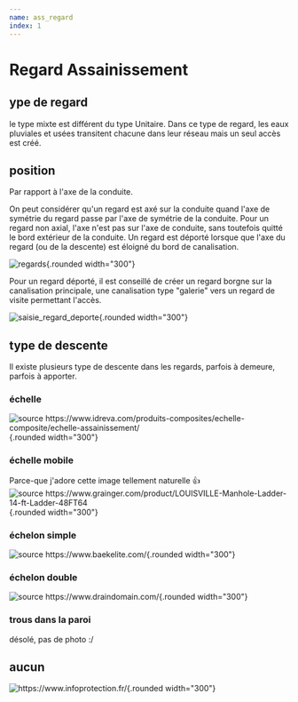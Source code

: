 ```yaml
---
name: ass_regard
index: 1
---
```

# Regard Assainissement

## ype de regard
le type mixte est différent du type Unitaire. Dans ce type de regard, les eaux pluviales et usées transitent chacune dans leur réseau mais un seul accès est créé.

## position
Par rapport à l'axe de la conduite.

On peut considérer qu'un regard est axé sur la conduite quand l'axe de symétrie du regard passe par l'axe de symétrie de la conduite.
Pour un regard non axial, l'axe n'est pas sur l'axe de conduite, sans toutefois quitté le bord extérieur de la conduite.
Un regard est déporté lorsque que l'axe du regard (ou de la descente) est éloigné du bord de canalisation.

![regards](/images/modele/regard_position.png){.rounded width="300"}

Pour un regard déporté, il est conseillé de créer un regard borgne sur la canalisation principale, une canalisation type "galerie" vers un regard de visite permettant l'accès.

![saisie_regard_deporte](/images/modele/regard_galerie.png){.rounded width="300"}

## type de descente
Il existe plusieurs type de descente dans les regards, parfois à demeure, parfois à apporter.

### échelle

![](https://cdnimg.idreva.com/wp-content/uploads/2022/05/echelle-coulissante-acs.webp "source https://www.idreva.com/produits-composites/echelle-composite/echelle-assainissement/"){.rounded width="300"}

### échelle mobile

Parce-que j'adore cette image tellement naturelle :+1: 
![](https://static.grainger.com/rp/s/is/image/Grainger/48FT61_8?$adapimg$&hei=536&wid=536 "source https://www.grainger.com/product/LOUISVILLE-Manhole-Ladder-14-ft-Ladder-48FT64"){.rounded width="300"}

### échelon simple

![](https://www.baekelite.com/wp-content/uploads/2018/05/Echelon-Lime-768x1024.jpg "source https://www.baekelite.com/"){.rounded width="300"}

### échelon double
![](https://www.draindomain.com/Images/step%20irons.jpg "source https://www.draindomain.com/"){.rounded width="300"}

### trous dans la paroi

désolé, pas de photo :/

## aucun
![](https://www.infoprotection.fr/wp-content/uploads/2019/07/F_18aa94e7bedf6c022b0c9fd9903be08d584179878a6bd.jpg "https://www.infoprotection.fr/"){.rounded width="300"}